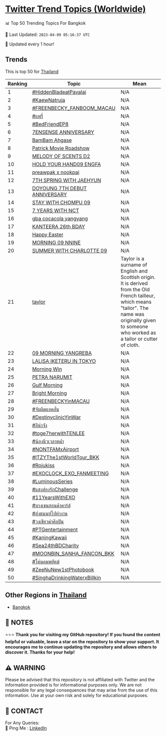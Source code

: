 [Twitter Trend Topics (Worldwide)](https://github.com/ErcinDedeoglu/Twitter-Trend-Topics)
==========


📊 Top 50 Trending Topics For Bangkok

📆 Last Updated: `2023-04-09 05:16:37 UTC`

🔧 Updated every 1 hour!


## Trends

This is top 50 for [Thailand](</Thailand>)

| Ranking | Topic | Mean |
| ------- | ------------ | ------------ |
| 1 | [#HiddenBladeatPavalai](http://twitter.com/search?q=%23HiddenBladeatPavalai) | N/A |
| 2 | [#KaewNatruja](http://twitter.com/search?q=%23KaewNatruja) | N/A |
| 3 | [#FREENBECKY_FANBOOM_MACAU](http://twitter.com/search?q=%23FREENBECKY_FANBOOM_MACAU) | N/A |
| 4 | [#แพรี่](http://twitter.com/search?q=%23%e0%b9%81%e0%b8%9e%e0%b8%a3%e0%b8%b5%e0%b9%88) | N/A |
| 5 | [#BedFriendEP8](http://twitter.com/search?q=%23BedFriendEP8) | N/A |
| 6 | [7ENSENSE ANNIVERSARY](http://twitter.com/search?q=7ENSENSE+ANNIVERSARY) | N/A |
| 7 | [BamBam Ahgase](http://twitter.com/search?q=BamBam+Ahgase) | N/A |
| 8 | [Patrick Movie Roadshow](http://twitter.com/search?q=Patrick+Movie+Roadshow) | N/A |
| 9 | [MELODY OF SCENTS D2](http://twitter.com/search?q=MELODY+OF+SCENTS+D2) | N/A |
| 10 | [HOLD YOUR HAND09 ENGFA](http://twitter.com/search?q=HOLD+YOUR+HAND09+ENGFA) | N/A |
| 11 | [preawpak x nookpai](http://twitter.com/search?q=preawpak+x+nookpai) | N/A |
| 12 | [7TH SPRING WITH JAEHYUN](http://twitter.com/search?q=7TH+SPRING+WITH+JAEHYUN) | N/A |
| 13 | [DOYOUNG 7TH DEBUT ANNIVERSARY](http://twitter.com/search?q=DOYOUNG+7TH+DEBUT+ANNIVERSARY) | N/A |
| 14 | [STAY WITH CHOMPU 09](http://twitter.com/search?q=STAY+WITH+CHOMPU+09) | N/A |
| 15 | [7 YEARS WITH NCT](http://twitter.com/search?q=7+YEARS+WITH+NCT) | N/A |
| 16 | [gba cocacola yangyang](http://twitter.com/search?q=gba+cocacola+yangyang) | N/A |
| 17 | [KANTEERA 26th BDAY](http://twitter.com/search?q=KANTEERA+26th+BDAY) | N/A |
| 18 | [Happy Easter](http://twitter.com/search?q=Happy+Easter) | N/A |
| 19 | [MORNING 09 NNINE](http://twitter.com/search?q=MORNING+09+NNINE) | N/A |
| 20 | [SUMMER WITH CHARLOTTE 09](http://twitter.com/search?q=SUMMER+WITH+CHARLOTTE+09) | N/A |
| 21 | [taylor](http://twitter.com/search?q=taylor) | Taylor is a surname of English and Scottish origin. It is derived from the Old French tailleur, which means "tailor". The name was originally given to someone who worked as a tailor or cutter of cloth. |
| 22 | [09 MORNING YANGREBA](http://twitter.com/search?q=09+MORNING+YANGREBA) | N/A |
| 23 | [LALISA IKETERU IN TOKYO](http://twitter.com/search?q=LALISA+IKETERU+IN+TOKYO) | N/A |
| 24 | [Morning Win](http://twitter.com/search?q=Morning+Win) | N/A |
| 25 | [PETRA NARUMIT](http://twitter.com/search?q=PETRA+NARUMIT) | N/A |
| 26 | [Gulf Morning](http://twitter.com/search?q=Gulf+Morning) | N/A |
| 27 | [Bright Morning](http://twitter.com/search?q=Bright+Morning) | N/A |
| 28 | [#FREENBECKYinMACAU](http://twitter.com/search?q=%23FREENBECKYinMACAU) | N/A |
| 29 | [#จับผิดแอคลั่น](http://twitter.com/search?q=%23%e0%b8%88%e0%b8%b1%e0%b8%9a%e0%b8%9c%e0%b8%b4%e0%b8%94%e0%b9%81%e0%b8%ad%e0%b8%84%e0%b8%a5%e0%b8%b1%e0%b9%88%e0%b8%99) | N/A |
| 30 | [#DestinyclinicYinWar](http://twitter.com/search?q=%23DestinyclinicYinWar) | N/A |
| 31 | [#ลีน่าจัง](http://twitter.com/search?q=%23%e0%b8%a5%e0%b8%b5%e0%b8%99%e0%b9%88%e0%b8%b2%e0%b8%88%e0%b8%b1%e0%b8%87) | N/A |
| 32 | [#toge7herwithTENLEE](http://twitter.com/search?q=%23toge7herwithTENLEE) | N/A |
| 33 | [#น้องนิวเวลาหม่ํา](http://twitter.com/search?q=%23%e0%b8%99%e0%b9%89%e0%b8%ad%e0%b8%87%e0%b8%99%e0%b8%b4%e0%b8%a7%e0%b9%80%e0%b8%a7%e0%b8%a5%e0%b8%b2%e0%b8%ab%e0%b8%a1%e0%b9%88%e0%b9%8d%e0%b8%b2) | N/A |
| 34 | [#NONTFAMxAirport](http://twitter.com/search?q=%23NONTFAMxAirport) | N/A |
| 35 | [#ITZYThe1stWorldTour_BKK](http://twitter.com/search?q=%23ITZYThe1stWorldTour_BKK) | N/A |
| 36 | [#Rojukiss](http://twitter.com/search?q=%23Rojukiss) | N/A |
| 37 | [#EXOCLOCK_EXO_FANMEETING](http://twitter.com/search?q=%23EXOCLOCK_EXO_FANMEETING) | N/A |
| 38 | [#LuminousSeries](http://twitter.com/search?q=%23LuminousSeries) | N/A |
| 39 | [#แสงส่องรักChallenge](http://twitter.com/search?q=%23%e0%b9%81%e0%b8%aa%e0%b8%87%e0%b8%aa%e0%b9%88%e0%b8%ad%e0%b8%87%e0%b8%a3%e0%b8%b1%e0%b8%81Challenge) | N/A |
| 40 | [#11YearsWithEXO](http://twitter.com/search?q=%2311YearsWithEXO) | N/A |
| 41 | [#บางเขนฮอนด้าคาร์ส์](http://twitter.com/search?q=%23%e0%b8%9a%e0%b8%b2%e0%b8%87%e0%b9%80%e0%b8%82%e0%b8%99%e0%b8%ae%e0%b8%ad%e0%b8%99%e0%b8%94%e0%b9%89%e0%b8%b2%e0%b8%84%e0%b8%b2%e0%b8%a3%e0%b9%8c%e0%b8%aa%e0%b9%8c) | N/A |
| 42 | [#ส่งธนนท์ไปทํางาน](http://twitter.com/search?q=%23%e0%b8%aa%e0%b9%88%e0%b8%87%e0%b8%98%e0%b8%99%e0%b8%99%e0%b8%97%e0%b9%8c%e0%b9%84%e0%b8%9b%e0%b8%97%e0%b9%8d%e0%b8%b2%e0%b8%87%e0%b8%b2%e0%b8%99) | N/A |
| 43 | [#วงเขียวด่าศิลปิน](http://twitter.com/search?q=%23%e0%b8%a7%e0%b8%87%e0%b9%80%e0%b8%82%e0%b8%b5%e0%b8%a2%e0%b8%a7%e0%b8%94%e0%b9%88%e0%b8%b2%e0%b8%a8%e0%b8%b4%e0%b8%a5%e0%b8%9b%e0%b8%b4%e0%b8%99) | N/A |
| 44 | [#PTGentertainment](http://twitter.com/search?q=%23PTGentertainment) | N/A |
| 45 | [#KaningKawaii](http://twitter.com/search?q=%23KaningKawaii) | N/A |
| 46 | [#Sea24thBDCharity](http://twitter.com/search?q=%23Sea24thBDCharity) | N/A |
| 47 | [#MOONBIN_SANHA_FANCON_BKK](http://twitter.com/search?q=%23MOONBIN_SANHA_FANCON_BKK) | N/A |
| 48 | [#โค่นคมพยัคฆ์](http://twitter.com/search?q=%23%e0%b9%82%e0%b8%84%e0%b9%88%e0%b8%99%e0%b8%84%e0%b8%a1%e0%b8%9e%e0%b8%a2%e0%b8%b1%e0%b8%84%e0%b8%86%e0%b9%8c) | N/A |
| 49 | [#ZeeNuNew1stPhotobook](http://twitter.com/search?q=%23ZeeNuNew1stPhotobook) | N/A |
| 50 | [#SinghaDrinkingWaterxBillkin](http://twitter.com/search?q=%23SinghaDrinkingWaterxBillkin) | N/A |



## Other Regions in [Thailand](</Thailand>)

* [Bangkok](</Thailand/Bangkok.md>)



## 📝 NOTES

⭐⭐⭐ **Thank you for visiting my GitHub repository! If you found the content helpful or valuable, leave a star on the repository to show your support. It encourages me to continue updating the repository and allows others to discover it. Thanks for your help!**


## ⚠️ WARNING

Please be advised that this repository is not affiliated with Twitter and the information provided is for informational purposes only. We are not responsible for any legal consequences that may arise from the use of this information. Use at your own risk and solely for educational purposes.


## 📨 CONTACT

 For Any Queries:  
            🏓 Ping Me : [LinkedIn](https://www.linkedin.com/in/ercindedeoglu/)
